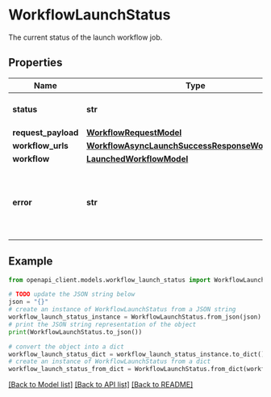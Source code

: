 # WorkflowLaunchStatus

The current status of the launch workflow job.

## Properties

Name | Type | Description | Notes
------------ | ------------- | ------------- | -------------
**status** | **str** |  | [readonly] [default to 'in_progress']
**request_payload** | [**WorkflowRequestModel**](WorkflowRequestModel.md) |  | 
**workflow_urls** | [**WorkflowAsyncLaunchSuccessResponseWorkflowUrls**](WorkflowAsyncLaunchSuccessResponseWorkflowUrls.md) |  | 
**workflow** | [**LaunchedWorkflowModel**](LaunchedWorkflowModel.md) |  | 
**error** | **str** | An error message indicating why the workflow failed to launch. | [readonly] 

## Example

```python
from openapi_client.models.workflow_launch_status import WorkflowLaunchStatus

# TODO update the JSON string below
json = "{}"
# create an instance of WorkflowLaunchStatus from a JSON string
workflow_launch_status_instance = WorkflowLaunchStatus.from_json(json)
# print the JSON string representation of the object
print(WorkflowLaunchStatus.to_json())

# convert the object into a dict
workflow_launch_status_dict = workflow_launch_status_instance.to_dict()
# create an instance of WorkflowLaunchStatus from a dict
workflow_launch_status_from_dict = WorkflowLaunchStatus.from_dict(workflow_launch_status_dict)
```
[[Back to Model list]](../README.md#documentation-for-models) [[Back to API list]](../README.md#documentation-for-api-endpoints) [[Back to README]](../README.md)


